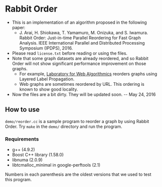 Rabbit Order
============

- This is an implementation of an algorithm proposed in the following paper:
    - J. Arai, H. Shiokawa, T. Yamamuro, M. Onizuka, and S. Iwamura.
      Rabbit Order: Just-in-time Parallel Reordering for Fast Graph Analysis.
      IEEE International Parallel and Distributed Processing Symposium (IPDPS),
      2016.
- Please read `license.txt` before reading or using the files.
- Note that some graph datasets are already reordered, and so Rabbit Order will
  not show significant performance improvement on those graphs.
    - For example, [Laboratory for Web Algorithmics](http://law.di.unimi.it/)
      reorders graphs using Layered Label Propagation.
    - Web graphs are sometimes reordered by URL. This ordering is known to show
      good locality.
- Now the files are a bit dirty. They will be updated soon. -- May 24, 2016


How to use
----------

`demo/reorder.cc` is a sample program to reorder a graph by using Rabbit Order.
Try `make` in the `demo/` directory and run the program.

### Requirements

- g++ (4.9.2)
- Boost C++ library (1.58.0)
- libnuma (2.0.9)
- libtcmalloc\_minimal in google-perftools (2.1)

Numbers in each parenthesis are the oldest versions that we used to test this
program.

